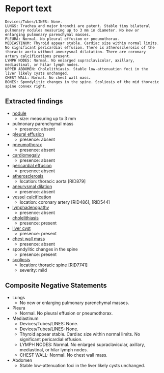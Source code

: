 # Report text

```text
Devices/Tubes/LINES: None.
LUNGS: Trachea and major bronchi are patent. Stable tiny bilateral pulmonary nodules measuring up to 3 mm in diameter. No new or enlarging pulmonary parenchymal masses.
PLEURA: Normal. No pleural effusion or pneumothorax.
MEDIASTINUM: Thyroid appear stable. Cardiac size within normal limits. No significant pericardial effusion. There is atherosclerosis of the thoracic aorta without aneurysmal dilatation. There are coronary artery calcifications present.
LYMPH NODES: Normal. No enlarged supraclavicular, axillary, mediastinal, or hilar lymph nodes.
UPPER ABDOMEN: Cholelithiasis. Stable low-attenuation foci in the liver likely cysts unchanged.
CHEST WALL: Normal. No chest wall mass.
BONES: Spondylitic changes in the spine. Scoliosis of the mid thoracic spine convex right.
```

## Extracted findings

- [nodule](../../definitions/hood/adrenal-nodule.json)
  - size: measuring up to 3 mm
- pulmonary parenchymal mass
  - presence: absent
- [pleural effusion](../../definitions/hood/pleural-effusion.json)
  - presence: absent
- [pneumothorax](../../definitions/hood/pneumothorax.json)
  - presence: absent
- [cardiomegaly](../../definitions/upmedic/Cardiomegaly.cde.md)
  - presence: absent
- [pericardial effusion](../../definitions/hood/pericardial-effusion.json)
  - presence: absent
- [atherosclerosis](../../definitions/nuance/thoracic_vessel_atherosclerotic_calcification.json)
  - location: thoracic aorta \[RID879\]
- [aneurysmal dilation](../../definitions/nuance/aortic_aneurysm_or_dilation.json)
  - presence: absent
- [vessel calcification](../../definitions/nuance/coronary_artery_calcification.json)
  - location: coronary artery \[RID486\], \[RID544\]
- [lymphadenopathy](../../definitions/hood/mediastinal-lymph-nodes.json)
  - presence: absent
- [cholelithiasis](../../definitions/hood/cholelithiasis.json)
  - presence: present
- [liver cyst](../../definitions/nuance/hepatic_and_renal_cysts.json)
  - presence: present
- [chest wall mass](../../definitions/hood/chest-wall.json)  
  - presence: absent
- spondylitic changes in the spine
  - presence: present
- [scoliosis](../../definitions/nuance/thoracic_spine_scoliosis.json)
  - location: thoracic spine \[RID7741\]
  - severity: mild

## Composite Negative Statements

- Lungs
  - No new or enlarging pulmonary parenchymal masses.
- Pleura
  - Normal. No pleural effusion or pneumothorax.
- Mediastinum
  - Devices/Tubes/LINES: None.
  - Devices/Tubes/LINES: None.
  - Thyroid appear stable. Cardiac size within normal limits. No significant pericardial effusion.
  - LYMPH NODES: Normal. No enlarged supraclavicular, axillary, mediastinal, or hilar lymph nodes.
  - CHEST WALL: Normal. No chest wall mass.
- Abdomen
  - Stable low-attenuation foci in the liver likely cysts unchanged.
